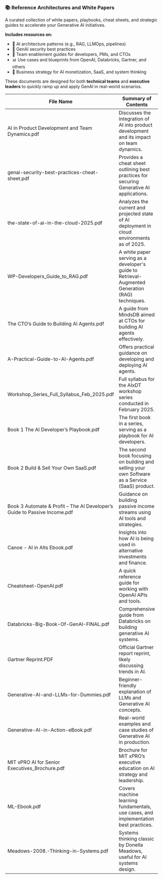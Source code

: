 ### 📚 Reference Architectures and White Papers

A curated collection of white papers, playbooks, cheat sheets, and strategic guides to accelerate your Generative AI initiatives.


**Includes resources on:**

- 🧠 AI architecture patterns (e.g., RAG, LLMOps, pipelines)
- 🔐 GenAI security best practices
- 👥 Team enablement guides for developers, PMs, and CTOs
- 📊 Use cases and blueprints from OpenAI, Databricks, Gartner, and others
- 💼 Business strategy for AI monetization, SaaS, and system thinking

These documents are designed for both **technical teams** and **executive leaders** to quickly ramp up and apply GenAI in real-world scenarios.




| File Name | Summary of Contents | Link |
|-----------|----------------------|------|
| AI in Product Development and Team Dynamics.pdf | Discusses the integration of AI into product development and its impact on team dynamics. | [Link](https://github.com/stanchat/AIEngagementAcceleratorKit/blob/main/Reference%20Architectures%20and%20White%20Papers/02-27%20AI%20in%20Product%20Development%20and%20Team%20Dynamics%20(1).pdf) |
| genai-security-best-practices-cheat-sheet.pdf | Provides a cheat sheet outlining best practices for securing Generative AI applications. | [Link](https://github.com/stanchat/AIEngagementAcceleratorKit/blob/main/Reference%20Architectures%20and%20White%20Papers/1727903814-genai-security-best-practices-cheat-sheet.pdf) |
| the-state-of-ai-in-the-cloud-2025.pdf | Analyzes the current and projected state of AI deployment in cloud environments as of 2025. | [Link](https://github.com/stanchat/AIEngagementAcceleratorKit/blob/main/Reference%20Architectures%20and%20White%20Papers/1738853439-the-state-of-ai-in-the-cloud-2025.pdf) |
| WP-Developers_Guide_to_RAG.pdf | A white paper serving as a developer's guide to Retrieval-Augmented Generation (RAG) techniques. | [Link](https://github.com/stanchat/AIEngagementAcceleratorKit/blob/main/Reference%20Architectures%20and%20White%20Papers/20250221-WP-Developers_Guide_to_RAG.pdf) |
| The CTO’s Guide to Building AI Agents.pdf | A guide from MindsDB aimed at CTOs for building AI agents effectively. | [Link](https://github.com/stanchat/AIEngagementAcceleratorKit/blob/main/Reference%20Architectures%20and%20White%20Papers/66b66b2aac1b2ef25a6bf9b0_MindsDB%20-%20The%20CTO’s%20Guide%20to%20Building%20AI%20Agents.pdf) |
| A-Practical-Guide-to-AI-Agents.pdf | Offers practical guidance on developing and deploying AI agents. | [Link](https://github.com/stanchat/AIEngagementAcceleratorKit/blob/main/Reference%20Architectures%20and%20White%20Papers/A-Practical-Guide-to-AI-Agents.pdf) |
| Workshop_Series_Full_Syllabus_Feb_2025.pdf | Full syllabus for the AIxDT workshop series conducted in February 2025. | [Link](https://github.com/stanchat/AIEngagementAcceleratorKit/blob/main/Reference%20Architectures%20and%20White%20Papers/AIxDT_Workshop_Series_Full_Syllabus_Feb_2025.pdf) |
| Book 1  The AI Developer’s Playbook.pdf | The first book in a series, serving as a playbook for AI developers. | [Link](https://github.com/stanchat/AIEngagementAcceleratorKit/blob/main/Reference%20Architectures%20and%20White%20Papers/Book%201_%20The%20AI%20Developer’s%20Playbook.pdf) |
| Book 2 Build & Sell Your Own SaaS.pdf | The second book focusing on building and selling your own Software as a Service (SaaS) product. | [Link](https://github.com/stanchat/AIEngagementAcceleratorKit/blob/main/Reference%20Architectures%20and%20White%20Papers/Book%202_%20Build%20&%20Sell%20Your%20Own%20SaaS.pdf) |
| Book 3 Automate & Profit – The AI Developer’s Guide to Passive Income.pdf | Guidance on building passive income streams using AI tools and strategies. | [Link](https://github.com/stanchat/AIEngagementAcceleratorKit/blob/main/Reference%20Architectures%20and%20White%20Papers/Book%203_%20Automate%20&%20Profit%20–%20The%20AI%20Developer’s%20Guide%20to%20Passive%20Income.pdf) |
| Canoe - AI in Alts Ebook.pdf | Insights into how AI is being used in alternative investments and finance. | [Link](https://github.com/stanchat/AIEngagementAcceleratorKit/blob/main/Reference%20Architectures%20and%20White%20Papers/Canoe%20-%20AI%20in%20Alts%20Ebook.pdf) |
| Cheatsheet-OpenAI.pdf | A quick reference guide for working with OpenAI APIs and tools. | [Link](https://github.com/stanchat/AIEngagementAcceleratorKit/blob/main/Reference%20Architectures%20and%20White%20Papers/Cheatsheet-OpenAI.pdf) |
| Databricks-Big-Book-Of-GenAI-FINAL.pdf | Comprehensive guide from Databricks on building generative AI systems. | [Link](https://github.com/stanchat/AIEngagementAcceleratorKit/blob/main/Reference%20Architectures%20and%20White%20Papers/Databricks-Big-Book-Of-GenAI-FINAL.pdf) |
| Gartner Reprint.PDF | Official Gartner report reprint, likely discussing trends in AI. | [Link](https://github.com/stanchat/AIEngagementAcceleratorKit/blob/main/Reference%20Architectures%20and%20White%20Papers/Gartner%20Reprint.PDF) |
| Generative-AI-and-LLMs-for-Dummies.pdf | Beginner-friendly explanation of LLMs and Generative AI concepts. | [Link](https://github.com/stanchat/AIEngagementAcceleratorKit/blob/main/Reference%20Architectures%20and%20White%20Papers/Generative-AI-and-LLMs-for-Dummies.pdf) |
| Generative-AI-in-Action-eBook.pdf | Real-world examples and case studies of Generative AI in production. | [Link](https://github.com/stanchat/AIEngagementAcceleratorKit/blob/main/Reference%20Architectures%20and%20White%20Papers/Generative-AI-in-Action-eBook.pdf) |
| MIT xPRO AI for Senior Executives_Brochure.pdf | Brochure for MIT xPRO’s executive education on AI strategy and leadership. | [Link](https://github.com/stanchat/AIEngagementAcceleratorKit/blob/main/Reference%20Architectures%20and%20White%20Papers/MIT%20xPRO%20AI%20for%20Senior%20Executives_Brochure.pdf) |
| ML-Ebook.pdf | Covers machine learning fundamentals, use cases, and implementation best practices. | [Link](https://github.com/stanchat/AIEngagementAcceleratorKit/blob/main/Reference%20Architectures%20and%20White%20Papers/ML-Ebook.pdf) |
| Meadows-2008.-Thinking-in-Systems.pdf | Systems thinking classic by Donella Meadows, useful for AI systems design. | [Link](https://github.com/stanchat/AIEngagementAcceleratorKit/blob/main/Reference%20Architectures%20and%20White%20Papers/Meadows-2008.-Thinking-in-Systems.pdf) |